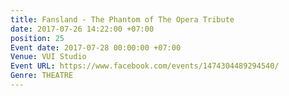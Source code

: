```yaml
---
title: Fansland - The Phantom of The Opera Tribute
date: 2017-07-26 14:22:00 +07:00
position: 25
Event date: 2017-07-28 00:00:00 +07:00
Venue: VUI Studio
Event URL: https://www.facebook.com/events/1474304489294540/
Genre: THEATRE
---
```


